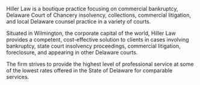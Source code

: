 Hiller Law is a boutique practice focusing on commercial bankruptcy, Delaware Court of Chancery insolvency, collections, commercial litigation, and local Delaware counsel practice in a variety of courts.

Situated in Wilmington, the corporate capital of the world, Hiller Law provides a competent, cost-effective solution to clients in cases involving bankruptcy, state court insolvency proceedings, commercial litigation, foreclosure, and appearing in other Delaware courts.

The firm strives to provide the highest level of professional service at some of the lowest rates offered in the State of Delaware for comparable services.
